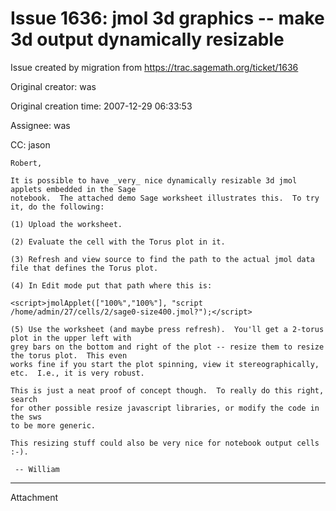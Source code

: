 # Issue 1636: jmol 3d graphics -- make 3d output dynamically resizable

Issue created by migration from https://trac.sagemath.org/ticket/1636

Original creator: was

Original creation time: 2007-12-29 06:33:53

Assignee: was

CC:  jason


```
Robert,

It is possible to have _very_ nice dynamically resizable 3d jmol applets embedded in the Sage
notebook.  The attached demo Sage worksheet illustrates this.  To try it, do the following:

(1) Upload the worksheet.

(2) Evaluate the cell with the Torus plot in it.

(3) Refresh and view source to find the path to the actual jmol data file that defines the Torus plot.

(4) In Edit mode put that path where this is:

<script>jmolApplet(["100%","100%"], "script /home/admin/27/cells/2/sage0-size400.jmol?");</script>

(5) Use the worksheet (and maybe press refresh).  You'll get a 2-torus plot in the upper left with 
grey bars on the bottom and right of the plot -- resize them to resize the torus plot.  This even 
works fine if you start the plot spinning, view it stereographically, etc.  I.e., it is very robust.

This is just a neat proof of concept though.  To really do this right, search
for other possible resize javascript libraries, or modify the code in the sws
to be more generic. 

This resizing stuff could also be very nice for notebook output cells :-).

 -- William
```



---

Attachment
